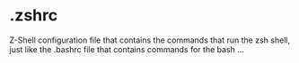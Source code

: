 # .zshrc
Z-Shell configuration file that contains the commands that run the zsh shell, just like the .bashrc file that contains commands for the bash ...
